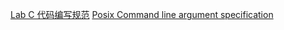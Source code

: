 [Lab C 代码编写规范](https://wiki.sei.cmu.edu/confluence/display/c/SEI+CERT+C+Coding+Standard)
[Posix Command line argument specification ](https://www.gnu.org/software/libc/manual/html_node/Argument-Syntax.html)

